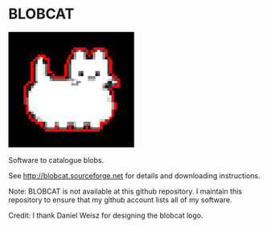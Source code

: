 BLOBCAT
=======

![logo](./blobcat.png)

Software to catalogue blobs.

See http://blobcat.sourceforge.net for details and downloading instructions.

Note: BLOBCAT is not available at this github repository. I maintain this repository to ensure that my github account lists all of my software.

Credit: I thank Daniel Weisz for designing the blobcat logo.

